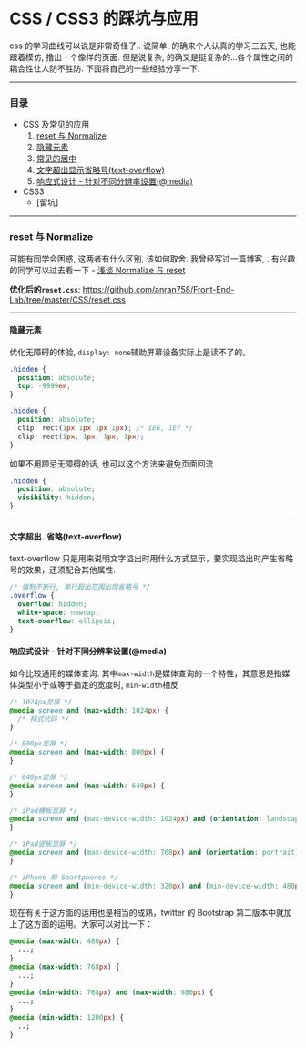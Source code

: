 # CSS / CSS3 的踩坑与应用

css 的学习曲线可以说是非常奇怪了.. 说简单, 的确来个人认真的学习三五天, 也能跟着模仿, 撸出一个像样的页面. 但是说复杂, 的确又是挺复杂的...各个属性之间的耦合性让人防不胜防. 下面将自己的一些经验分享一下.

---

### 目录

* CSS 及常见的应用
  1. [reset 与 Normalize](#reset)
  1. [隐藏元素](#dispaly)
  1. [常见的居中](#center)
  1. [文字超出显示省略号(text-overflow)](#text-overflow)
  1. [响应式设计 - 针对不同分辨率设置(@media)](#responsive)
* CSS3
  - [留坑]

---

### reset 与 Normalize

<a name="reset"></a>

可能有同学会困惑, 这两者有什么区别, 该如何取舍. 我曾经写过一篇博客, . 有兴趣的同学可以过去看一下 - [浅谈 Normalize 与 reset](https://anran758.github.io/blog/2017/10/15/%E6%B5%85%E8%B0%88Normalize%E4%B8%8Ereset/)

**优化后的`reset.css`**: https://github.com/anran758/Front-End-Lab/tree/master/CSS/reset.css

---

#### 隐藏元素

<a name="display"></a>

优化无障碍的体验, `display: none`辅助屏幕设备实际上是读不了的。

```css
.hidden {
  position: absolute;
  top: -9999em;
}

.hidden {
  position: absolute;
  clip: rect(1px 1px 1px 1px); /* IE6, IE7 */
  clip: rect(1px, 1px, 1px, 1px);
}
```

如果不用顾忌无障碍的话, 也可以这个方法来避免页面回流

```css
.hidden {
  position: absolute;
  visibility: hidden;
}
```

---

#### 文字超出..省略(text-overflow)

<a name="text-overflow"></a>

text-overflow 只是用来说明文字溢出时用什么方式显示，要实现溢出时产生省略号的效果，还须配合其他属性.

```css
/* 强制不断行, 单行超出范围出现省略号 */
.overflow {
  overflow: hidden;
  white-space: nowrap;
  text-overflow: ellipsis;
}
```

#### 响应式设计 - 针对不同分辨率设置(@media)

<a name="responsive"></a>

如今比较通用的媒体查询. 其中`max-width`是媒体查询的一个特性，其意思是指媒体类型小于或等于指定的宽度时, `min-width`相反

```css
/* 1024px显屏 */
@media screen and (max-width: 1024px) {
  /* 样式代码 */
}

/* 800px显屏 */
@media screen and (max-width: 800px) {
}

/* 640px显屏 */
@media screen and (max-width: 640px) {
}

/* iPad横板显屏 */
@media screen and (max-device-width: 1024px) and (orientation: landscape) {
}

/* iPad竖板显屏 */
@media screen and (max-device-width: 768px) and (orientation: portrait) {
}

/* iPhone 和 Smartphones */
@media screen and (min-device-width: 320px) and (min-device-width: 480px) {
}
```

现在有关于这方面的运用也是相当的成熟，twitter 的 Bootstrap 第二版本中就加上了这方面的运用。大家可以对比一下：

```css
@media (max-width: 480px) {
  ...;
}
@media (max-width: 768px) {
  ...;
}
@media (min-width: 768px) and (max-width: 980px) {
  ...;
}
@media (min-width: 1200px) {
  ..;
}
```
